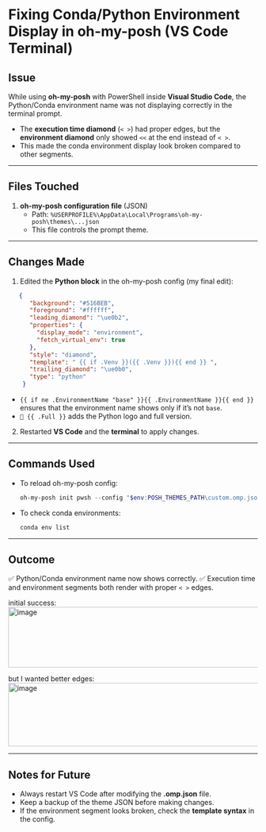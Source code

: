 # Fixing Conda/Python Environment Display in oh-my-posh (VS Code Terminal)

## Issue
While using **oh-my-posh** with PowerShell inside **Visual Studio Code**, the Python/Conda environment name was not displaying correctly in the terminal prompt.  

- The **execution time diamond** (`< >`) had proper edges, but the **environment diamond** only showed `<<` at the end instead of `< >`.  
- This made the conda environment display look broken compared to other segments.  

---

## Files Touched
1. **oh-my-posh configuration file** (JSON)  
   - Path: `%USERPROFILE%\AppData\Local\Programs\oh-my-posh\themes\...json`  
   - This file controls the prompt theme.

---

## Changes Made
1. Edited the **Python block** in the oh-my-posh config (my final edit):  

```json
   {
      "background": "#516BEB",
      "foreground": "#ffffff",
      "leading_diamond": "\ue0b2",
      "properties": {
        "display_mode": "environment",
        "fetch_virtual_env": true
      },
      "style": "diamond",
      "template": " {{ if .Venv }}({{ .Venv }}){{ end }} ",
      "trailing_diamond": "\ue0b0",
      "type": "python"
    }
````

* `{{ if ne .EnvironmentName "base" }}{{ .EnvironmentName }}{{ end }}` ensures that the environment name shows only if it’s not `base`.
* ` {{ .Full }}` adds the Python logo and full version.

2. Restarted **VS Code** and the **terminal** to apply changes.

---

## Commands Used

* To reload oh-my-posh config:

  ```powershell
  oh-my-posh init pwsh --config "$env:POSH_THEMES_PATH\custom.omp.json" | Invoke-Expression
  ```

* To check conda environments:

  ```powershell
  conda env list
  ```

---

## Outcome

✅ Python/Conda environment name now shows correctly.
✅ Execution time and environment segments both render with proper `< >` edges.

initial success:  
<img width="657" height="122" alt="image" src="https://github.com/user-attachments/assets/24f40b8b-55c8-4d0e-9fe0-6ca9e06973f8" />

but I wanted better edges:  
<img width="647" height="128" alt="image" src="https://github.com/user-attachments/assets/74e9decb-b53c-4e20-a1d6-365dcfc14561" />


---

## Notes for Future

* Always restart VS Code after modifying the **.omp.json** file.
* Keep a backup of the theme JSON before making changes.
* If the environment segment looks broken, check the **template syntax** in the config.

```


